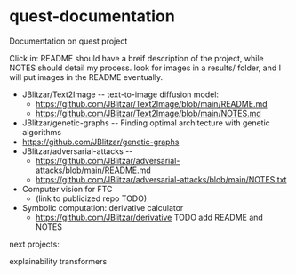 # quest-documentation

Documentation on quest project

Click in: README should have a breif description of the project, while NOTES should detail my process. look for images in a results/ folder, and I will put images in the README eventually.

 - JBlitzar/Text2Image -- text-to-image diffusion model:
   - https://github.com/JBlitzar/Text2Image/blob/main/README.md
   -  https://github.com/JBlitzar/Text2Image/blob/main/NOTES.md
 -  JBlitzar/genetic-graphs -- Finding optimal architecture with genetic algorithms
   -  https://github.com/JBlitzar/genetic-graphs
- JBlitzar/adversarial-attacks --
  - https://github.com/JBlitzar/adversarial-attacks/blob/main/README.md
  - https://github.com/JBlitzar/adversarial-attacks/blob/main/NOTES.txt
- Computer vision for FTC
  - (link to publicized repo TODO)
- Symbolic computation: derivative calculator
  - https://github.com/JBlitzar/derivative TODO add README and NOTES  

next projects:

explainability
transformers
